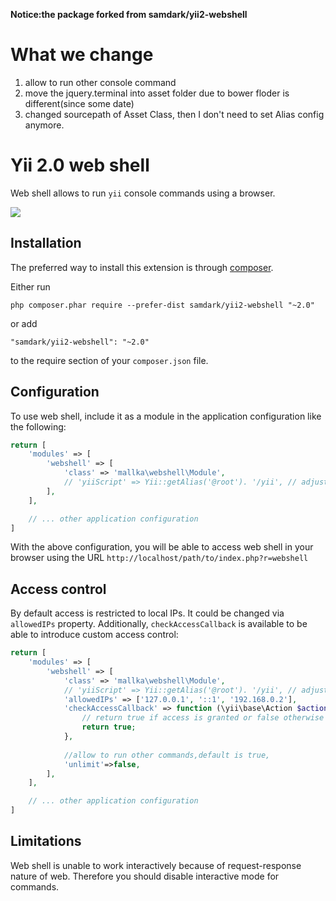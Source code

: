 **Notice:the package  forked from samdark/yii2-webshell** 

What we change 
=================
1. allow to run other console command
2. move the jquery.terminal into asset folder due to bower floder is different(since some date) 
3. changed sourcepath of Asset Class, then I don't need to set Alias config anymore.



Yii 2.0 web shell
=================

Web shell allows to run `yii` console commands using a browser.

<img src="screenshot.png" />

Installation
------------

The preferred way to install this extension is through [composer](http://getcomposer.org/download/).

Either run

```
php composer.phar require --prefer-dist samdark/yii2-webshell "~2.0"
```

or add

```
"samdark/yii2-webshell": "~2.0"
```

to the require section of your `composer.json` file.


Configuration
-------------

To use web shell, include it as a module in the application configuration like the following:
 
```php
return [
    'modules' => [
        'webshell' => [
            'class' => 'mallka\webshell\Module',
            // 'yiiScript' => Yii::getAlias('@root'). '/yii', // adjust path to point to your ./yii script
        ],
    ],

    // ... other application configuration
]
```

With the above configuration, you will be able to access web shell in your browser using
the URL `http://localhost/path/to/index.php?r=webshell`

Access control
--------------

By default access is restricted to local IPs. It could be changed via `allowedIPs` property. Additionally,
`checkAccessCallback` is available to be able to introduce custom access control:

```php
return [
    'modules' => [
        'webshell' => [
            'class' => 'mallka\webshell\Module',
            // 'yiiScript' => Yii::getAlias('@root'). '/yii', // adjust path to point to your ./yii script
            'allowedIPs' => ['127.0.0.1', '::1', '192.168.0.2'],
            'checkAccessCallback' => function (\yii\base\Action $action) {
                // return true if access is granted or false otherwise
                return true;
            },
            
            //allow to run other commands,default is true,
            'unlimit'=>false,
        ],
    ],

    // ... other application configuration
]
```

Limitations
-----------

Web shell is unable to work interactively because of request-response nature of web. Therefore you should disable interactive mode for commands.
